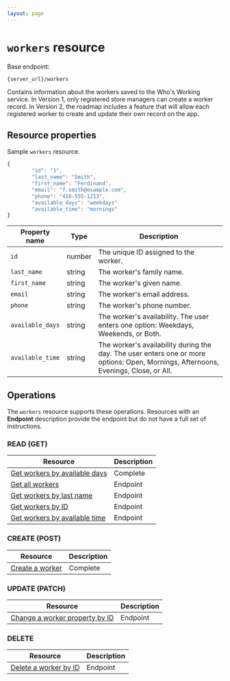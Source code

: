 ```yaml
---
layout: page
---
```

# `workers` resource

Base endpoint:

```shell
{server_url}/workers
```

Contains information about the workers saved to the Who's Working service. In Version 1, only registered store managers can create a worker record. In Version 2, the roadmap includes a feature that will allow each registered worker to create and update their own record on the app.

## Resource properties

Sample `workers` resource.

```js
{
        "id": "1",
        "last_name": "Smith",
        "first_name": "Ferdinand",
        "email": "f.smith@example.com",
        "phone": "416-555-1213",
        "available_days": "weekdays"
        "available_time": "mornings"
}
```

| Property name | Type | Description | 
| ------------- | ----------- | ----------- | 
| `id`     | number | The unique ID assigned to the worker.|
| `last_name`    | string | The worker's family name. |
| `first_name`    | string | The worker's given name. |
| `email` | string | The worker's email address.|
| `phone` | string | The worker's phone number.|
| `available_days` | string | The worker's availability. The user enters one option: Weekdays, Weekends, or Both.|
| `available_time` | string | The worker's availability during the day. The user enters one or more options: Open, Mornings, Afternoons, Evenings, Close, or All.|

## Operations

The `workers` resource supports these operations. Resources with an **Endpoint** description provide the endpoint but do not have a full set of instructions.

### READ (GET)

| Resource | Description |
| ------------- | ----------- |
| [Get workers by available days](get_workers_days.md)  | Complete  |
| [Get all workers](get-all-workers.md)  | Endpoint  |
| [Get workers by last name](get-worker-by-last-name.md)  | Endpoint  |
| [Get workers by ID](get-worker-by-id)  | Endpoint  |
| [Get workers by available time](get_workers_available_time.md)  | Endpoint  |

### CREATE (POST)

| Resource | Description |
| ------------- | ----------- |
| [Create a worker](create-worker.md)  | Complete  |

### UPDATE (PATCH)

| Resource | Description |
| ------------- | ----------- |
| [Change a worker property by ID](change-worker-property-by-id.md)  | Endpoint  |

### DELETE

| Resource | Description |
| ------------- | ----------- |
| [Delete a worker by ID](delete-worker-by-id.md)  | Endpoint  |
